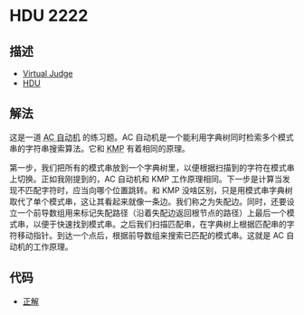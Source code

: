 # HDU 2222

## 描述

- [Virtual Judge](https://vjudge.net/problem/HDU-2222)
- [HDU](http://acm.hdu.edu.cn/showproblem.php?pid=2222)

## 解法

这是一道 <abbr title="Aho-Corasick 自动机算法">AC 自动机</abbr> 的练习题。AC 自动机是一个能利用字典树同时检索多个模式串的字符串搜索算法。它和 <abbr title="Knuth-Morris-Pratt 算法">KMP</abbr> 有着相同的原理。

第一步，我们把所有的模式串放到一个字典树里，以便根据扫描到的字符在模式串上切换。正如我刚提到的，AC 自动机和 KMP 工作原理相同。下一步是计算当发现不匹配字符时，应当向哪个位置跳转。和 KMP 没啥区别，只是用模式串字典树取代了单个模式串，这让其看起来就像一条边。我们称之为失配边。同时，还要设立一个前导数组用来标记失配路径（沿着失配边返回根节点的路径）上最后一个模式串，以便于快速找到模式串。之后我们扫描匹配串，在字典树上根据匹配串的字符移动指针。到达一个点后，根据前导数组来搜索已匹配的模式串。这就是 AC 自动机的工作原理。

## 代码

- [正解](HDU.2222.0.cpp)

